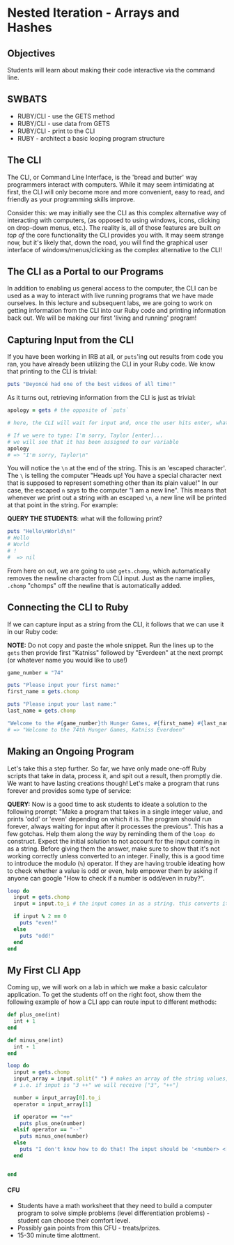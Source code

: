 # Nested Iteration - Arrays and Hashes

## Objectives

Students will learn about making their code interactive via the command line.

## SWBATS

+ RUBY/CLI - use the GETS method
+ RUBY/CLI - use data from GETS
+ RUBY/CLI - print to the CLI
+ RUBY - architect a basic looping program structure


## The CLI

The CLI, or Command Line Interface, is the 'bread and butter' way programmers interact with computers. While it may seem intimidating at first, the CLI will only become more and more convenient, easy to read, and friendly as your programming skills improve.

Consider this: we may initially see the CLI as this complex alternative way of interacting with computers, (as opposed to using windows, icons, clicking on drop-down menus, etc.). The reality is, all of those features are built _on top of_ the core functionality the CLI provides you with. It may seem strange now, but it's likely that, down the road, you will find the graphical user interface of windows/menus/clicking as the complex alternative to the CLI!

## The CLI as a Portal to our Programs

In addition to enabling us general access to the computer, the CLI can be used as a way to interact with live running programs that we have made ourselves. In this lecture and subsequent labs, we are going to work on getting information from the CLI into our Ruby code and printing information back out. We will be making our first 'living and running' program!

## Capturing Input from the CLI

If you have been working in IRB at all, or `puts`'ing out results from code you ran, you have already been utilizing the CLI in your Ruby code. We know that printing to the CLI is trivial:
```ruby
puts "Beyoncé had one of the best videos of all time!"
```

As it turns out, retrieving information from the CLI is just as trivial:

```ruby
apology = gets # the opposite of `puts`

# here, the CLI will wait for input and, once the user hits enter, whatever was typed will be assigned to the variable `apology`

# If we were to type: I'm sorry, Taylor [enter]...
# we will see that it has been assigned to our variable
apology
# => "I'm sorry, Taylor\n"
```

You will notice the `\n` at the end of the string. This is an 'escaped character'. The `\` is telling the computer "Heads up! You have a special character next that is supposed to represent something other than its plain value!" In our case, the escaped `n` says to the computer "I am a new line". This means that whenever we print out a string with an escaped `\n`, a new line will be printed at that point in the string. For example:

**QUERY THE STUDENTS**: what will the following print?

```Ruby
puts "Hello\nWorld\n!"
# Hello
# World
# !
#  => nil
```

From here on out, we are going to use `gets.chomp`, which automatically removes the newline character from CLI input. Just as the name implies, `.chomp` "chomps" off the newline that is automatically added.

## Connecting the CLI to Ruby

If we can capture input as a string from the CLI, it follows that we can use it in our Ruby code:

**NOTE:** Do not copy and paste the whole snippet. Run the lines up to the `gets` then provide first "Katniss" followed by "Everdeen" at the next prompt (or whatever name you would like to use!)

```ruby
game_number = "74"

puts "Please input your first name:"
first_name = gets.chomp

puts "Please input your last name:"
last_name = gets.chomp

"Welcome to the #{game_number}th Hunger Games, #{first_name} #{last_name}"
# => "Welcome to the 74th Hunger Games, Katniss Everdeen"
```

## Making an Ongoing Program

Let's take this a step further. So far, we have only made one-off Ruby scripts that take in data, process it, and spit out a result, then promptly die. We want to have lasting creations though! Let's make a program that runs forever and provides some type of service:

**QUERY:** Now is a good time to ask students to ideate a solution to the following prompt: "Make a program that takes in a single integer value, and prints 'odd' or 'even' depending on which it is. The program should run forever, always waiting for input after it processes the previous". This has a few gotchas. Help them along the way by reminding them of the `loop do` construct. Expect the initial solution to not account for the input coming in as a string. Before giving them the answer, make sure to show that it's not working correctly unless converted to an integer. Finally, this is a good time to introduce the modulo (`%`) operator. If they are having trouble ideating how to check whether a value is odd or even, help empower them by asking if anyone can google "How to check if a number is odd/even in ruby?".

```ruby
loop do
  input = gets.chomp
  input = input.to_i # the input comes in as a string. this converts it to an integer

  if input % 2 == 0
    puts "even!"
  else
    puts "odd!"
  end
end
```

## My First CLI App

Coming up, we will work on a lab in which we make a basic calculator application. To get the students off on the right foot, show them the following example of how a CLI app can route input to different methods:

```ruby
def plus_one(int)
  int + 1
end

def minus_one(int)
  int - 1
end

loop do
  input = gets.chomp
  input_array = input.split(" ") # makes an array of the string values, using space as a delimiter
  # i.e. if input is "3 ++" we will receive ["3", "++"]

  number = input_array[0].to_i
  operator = input_array[1]

  if operator == "++"
    puts plus_one(number)
  elsif operator == "--"
    puts minus_one(number)
  else
    puts "I don't know how to do that! The input should be '<number> <[++, --]>'"
  end


end
```

#### CFU 
* Students have a math worksheet that they need to build a computer program to solve simple problems (level differentiation problems) - student can choose their comfort level. 
* Possibly gain points from this CFU - treats/prizes. 
* 15-30 minute time alottment. 


